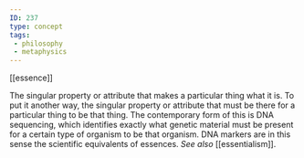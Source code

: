 ```yaml
---
ID: 237
type: concept
tags: 
 - philosophy
 - metaphysics
---
```


[[essence]]

 The singular
property or attribute that makes a particular thing what it is. To put
it another way, the singular property or attribute that must be there
for a particular thing to be that thing. The contemporary form of this
is DNA sequencing, which identifies exactly what genetic material must
be present for a certain type of organism to be that organism. DNA
markers are in this sense the scientific equivalents of essences. *See also* [[essentialism]].
